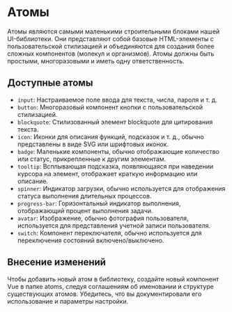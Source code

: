 # Атомы

Атомы являются самыми маленькими строительными блоками нашей UI-библиотеки. Они представляют собой базовые HTML-элементы
с пользовательской стилизацией и объединяются для создания более сложных компонентов (молекул и организмов). Атомы
должны быть простыми, многоразовыми и иметь одну ответственность.

## Доступные атомы

- `input`: Настраиваемое поле ввода для текста, числа, пароля и т. д.
- `button`: Многоразовый компонент кнопки с пользовательской стилизацией.
- `blockquote`: Стилизованный элемент blockquote для цитирования текста.
- `icon`: Иконки для описания функций, подсказок и т. д., обычно представлены в виде SVG или шрифтовых иконок.
- `badge`: Маленькие компоненты, обычно отображающие количество или статус, прикрепленные к другим элементам.
- `tooltip`: Всплывающая подсказка, появляющаяся при наведении курсора на элемент, отображает краткую информацию или
  описание.
- `spinner`: Индикатор загрузки, обычно используется для отображения статуса выполнения длительных процессов.
- `progress-bar`: Горизонтальный индикатор выполнения, отображающий процент выполнения задачи.
- `avatar`: Изображение, обычно фотография пользователя, используется для представления учетной записи пользователя.
- `switch`: Компонент переключателя, обычно используется для переключения состояний включено/выключено.

## Внесение изменений

Чтобы добавить новый атом в библиотеку, создайте новый компонент Vue в папке atoms, следуя соглашениям об именовании и
структуре существующих атомов. Убедитесь, что вы документировали его использование и параметры настройки.
